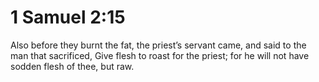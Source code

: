 # 1 Samuel 2:15

Also before they burnt the fat, the priest’s servant came, and said to the man that sacrificed, Give flesh to roast for the priest; for he will not have sodden flesh of thee, but raw.